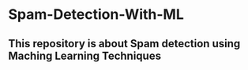 # Spam-Detection-With-ML

## This repository is about Spam detection using Maching Learning Techniques
